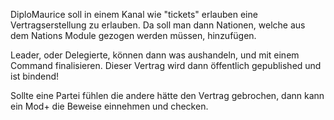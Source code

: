 DiploMaurice soll in einem Kanal wie "tickets" erlauben eine Vertragserstellung zu erlauben.
Da soll man dann Nationen, welche aus dem Nations Module gezogen werden müssen, hinzufügen.

Leader, oder Delegierte, können dann was aushandeln, und mit einem Command finalisieren.
Dieser Vertrag wird dann öffentlich gepublished und ist bindend!

Sollte eine Partei fühlen die andere hätte den Vertrag gebrochen, dann kann ein Mod+ die Beweise einnehmen und checken.